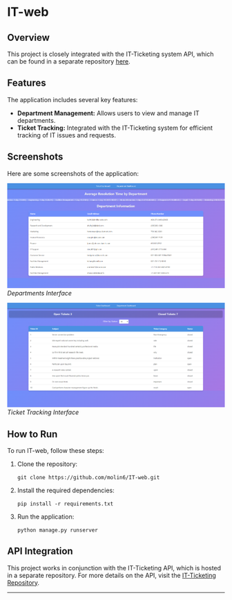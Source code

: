 
# IT-web

## Overview
This project is closely integrated with the IT-Ticketing system API, which can be found in a separate repository [here](https://github.com/molin6/IT-Ticketing/tree/main/Group%201%20Ticketing%20System%20API).

## Features
The application includes several key features:

- **Department Management:** Allows users to view and manage IT departments.
- **Ticket Tracking:** Integrated with the IT-Ticketing system for efficient tracking of IT issues and requests.

## Screenshots
Here are some screenshots of the application:

![Departments](departments.png)
*Departments Interface*

![Tickets](tickets.png)
*Ticket Tracking Interface*

## How to Run
To run IT-web, follow these steps:

1. Clone the repository:
   ```
   git clone https://github.com/molin6/IT-web.git
   ```
2. Install the required dependencies:
   ```
   pip install -r requirements.txt
   ```
3. Run the application:
   ```
   python manage.py runserver
   ```

## API Integration
This project works in conjunction with the IT-Ticketing API, which is hosted in a separate repository. For more details on the API, visit the [IT-Ticketing Repository](https://github.com/molin6/IT-Ticketing).

---

